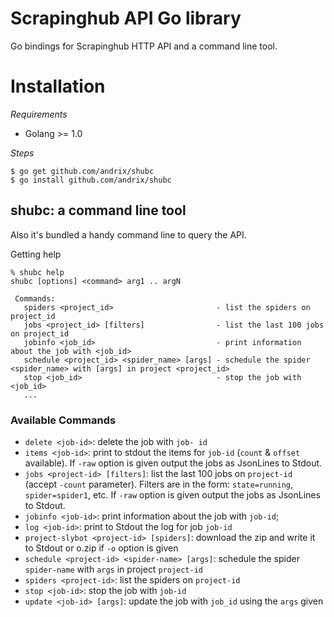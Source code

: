 Scrapinghub API Go library
==========================

Go bindings for Scrapinghub HTTP API and a command line tool.

Installation
============

_Requirements_

* Golang >= 1.0 

_Steps_

    $ go get github.com/andrix/shubc
    $ go install github.com/andrix/shubc

shubc: a command line tool
--------------------------

Also it's bundled a handy command line to query the API.

Getting help

    % shubc help
    shubc [options] <command> arg1 .. argN

     Commands: 
       spiders <project_id>                       - list the spiders on project_id
       jobs <project_id> [filters]                - list the last 100 jobs on project_id
       jobinfo <job_id>                           - print information about the job with <job_id>
       schedule <project_id> <spider_name> [args] - schedule the spider <spider_name> with [args] in project <project_id>
       stop <job_id>                              - stop the job with <job_id>
       ...
 
### Available Commands

* `delete <job-id>`: delete the job with `job- id`
* `items <job-id>`: print to stdout the items for `job-id` (`count` & `offset` available). If `-raw` option is given output the jobs as JsonLines to Stdout.
* `jobs <project-id> [filters]`: list the last 100 jobs on `project-id` (accept `-count` parameter). Filters are in the form: `state=running`, `spider=spider1`, etc. If `-raw` option is given output the jobs as JsonLines to Stdout.
* `jobinfo <job-id>`: print information about the job with `job-id`;
* `log <job-id>`: print to Stdout the log for job `job-id`
* `project-slybot <project-id> [spiders]`: download the zip and write it to Stdout or o.zip if `-o` option is given
* `schedule <project-id> <spider-name> [args]`: schedule the spider `spider-name` with `args` in project `project-id`
* `spiders <project-id>`: list the spiders on `project-id`
* `stop <job-id>`: stop the job with `job-id`
* `update <job-id> [args]`: update the job with `job_id` using the `args` given
